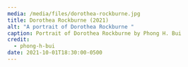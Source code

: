 ```yaml
---
media: /media/files/dorothea-rockburne.jpg
title: Dorothea Rockburne (2021)
alt: "A portrait of Dorothea Rockburne "
caption: Portrait of Dorothea Rockburne by Phong H. Bui
credit:
  - phong-h-bui
date: 2021-10-01T18:30:00-0500
---
```

